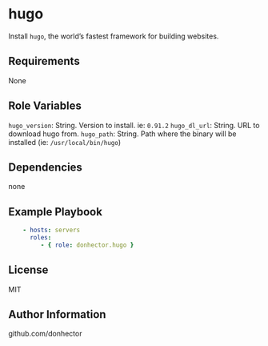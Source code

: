 hugo
=========

Install `hugo`, the world’s fastest framework for building websites.

Requirements
------------

None

Role Variables
--------------

`hugo_version`: String. Version to install. ie: `0.91.2`
`hugo_dl_url`: String. URL to download hugo from.
`hugo_path`: String. Path where the binary will be installed (ie: `/usr/local/bin/hugo`)

Dependencies
------------

none

Example Playbook
----------------

```yaml
    - hosts: servers
      roles:
         - { role: donhector.hugo }
```

License
-------

MIT

Author Information
------------------

github.com/donhector
